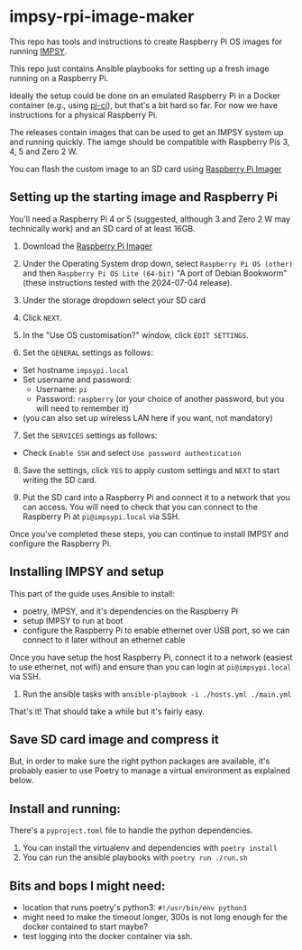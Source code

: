 # impsy-rpi-image-maker

This repo has tools and instructions to create Raspberry Pi OS images for running [IMPSY](https://github.com/cpmpercussion/imps).

This repo just contains Ansible playbooks for setting up a fresh image running on a Raspberry Pi.

Ideally the setup could be done on an emulated Raspberry Pi in a Docker container (e.g., using [pi-ci](https://github.com/ptrsr/pi-ci/)), but that's a bit hard so far. For now we have instructions for a physical Raspberry Pi.

The releases contain images that can be used to get an IMPSY system up and running quickly. The iamge should be compatible with Raspberry Pis 3, 4, 5 and Zero 2 W.

You can flash the custom image to an SD card using [Raspberry Pi Imager](https://www.raspberrypi.com/software/)

## Setting up the starting image and Raspberry Pi

You'll need a Raspberry Pi 4 or 5 (suggested, although 3 and Zero 2 W may technically work) and an SD card of at least 16GB.

1. Download the [Raspberry Pi Imager](https://www.raspberrypi.com/software/)

2. Under the Operating System drop down, select `Raspberry Pi OS (other)` and then `Raspberry Pi OS Lite (64-bit)` "A port of Debian Bookworm" (these instructions tested with the 2024-07-04 release).

3. Under the storage dropdown select your SD card

4. Click `NEXT`.

5. In the "Use OS customisation?" window, click `EDIT SETTINGS`.

6. Set the `GENERAL` settings as follows:

- Set hostname `impsypi.local`
- Set username and password:
  - Username: `pi`
  - Password: `raspberry` (or your choice of another password, but you will need to remember it)
- (you can also set up wireless LAN here if you want, not mandatory) 

7. Set the `SERVICES` settings as follows:

- Check `Enable SSH` and select `Use password authentication`

8. Save the settings, click `YES` to apply custom settings and `NEXT` to start writing the SD card.

9. Put the SD card into a Raspberry Pi and connect it to a network that you can access. You will need to check that you can connect to the Raspberry Pi at `pi@impsypi.local` via SSH.

Once you've completed these steps, you can continue to install IMPSY and configure the Raspberry Pi.

## Installing IMPSY and setup

This part of the guide uses Ansible to install:

- poetry, IMPSY, and it's dependencies on the Raspberry Pi
- setup IMPSY to run at boot 
- configure the Raspberry Pi to enable ethernet over USB port, so we can connect to it later without an ethernet cable

Once you have setup the host Raspberry Pi, connect it to a network (easiest to use ethernet, not wifi) and ensure than you can login at `pi@impsypi.local` via SSH.

1. Run the ansible tasks with `ansible-playbook -i ./hosts.yml ./main.yml`

That's it! That should take a while but it's fairly easy.

## Save SD card image and compress it



But, in order to make sure the right python packages are available, it's probably easier to use Poetry to manage a virtual environment as explained below.


## Install and running:

There's a `pyproject.toml` file to handle the python dependencies.

1. You can install the virtualenv and dependencies with `poetry install`
2. You can run the ansible playbooks with `poetry run ./run.sh`

## Bits and bops I might need:

- location that runs poetry's python3: `#!/usr/bin/env python3`
- might need to make the timeout longer, 300s is not long enough for the docker contained to start maybe?
- test logging into the docker container via ssh.
